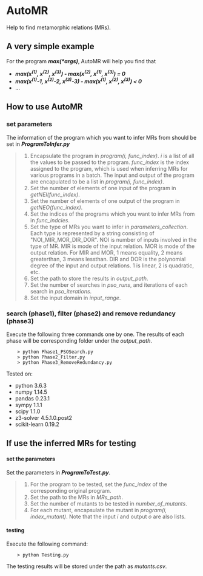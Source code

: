 # AutoMR
Help to find metamorphic relations (MRs).

## A very simple example
For the program ___max(*args)___, AutoMR will help you find that 
- ___max(x<sup>(1)</sup>, x<sup>(2)</sup>, x<sup>(3)</sup>) - max(x<sup>(2)</sup>, x<sup>(1)</sup>, x<sup>(3)</sup>) = 0___
 - ___max(x<sup>(1)</sup>-1, x<sup>(2)</sup>-2, x<sup>(3)</sup>-3) - max(x<sup>(1)</sup>, x<sup>(2)</sup>, x<sup>(3)</sup>) < 0___
 - ...

## How to use AutoMR

### set parameters

The information of the program which you want to infer MRs from should be set in ___ProgramToInfer.py___
> 1. Encapsulate the program in _program(i, func_index)_. _i_ is a list of all the values to be passed to the program. _func_index_ is the index assigned to the program, which is used when inferring MRs for various programs in a batch. The input and output of the program are encapulated to be a list in _program(i, func_index)_.
> 2. Set the number of elements of one input of the program in _getNEI(func_index)_.
> 3. Set the number of elements of one output of the program in _getNEO(func_index)_.
> 4. Set the indices of the programs which you want to infer MRs from in _func_indcies_.
> 5. Set the type of MRs you want to infer in _parameters_collection_. Each type is represented by a string consisting of "NOI_MIR_MOR_DIR_DOR". NOI is number of inputs involved in the type of MR. MIR is mode of the input relation. MOR is mode of the output relation. For MIR and MOR, 1 means equality, 2 means greaterthan, 3 means lessthan. DIR and DOR is the polynomial degree of the input and output relations. 1 is linear, 2 is quadratic, etc.
> 6. Set the path to store the results in _output_path_.
> 7. Set the number of searches in _pso_runs_, and iterations of each search in _pso_iterations_.
>8. Set the input domain in _input_range_.

### search (phase1), filter (phase2) and remove redundancy (phase3)
Execute the following three commands one by one. The results of each phase will be corresponding folder under the _output_path_.


```
    > python Phase1_PSOSearch.py
    > python Phase2_Filter.py
    > python Phase3_RemoveRedundancy.py
```

Tested on:
* python 3.6.3
* numpy 1.14.5
* pandas 0.23.1
* sympy 1.1.1
* scipy 1.1.0
* z3-solver 4.5.1.0.post2
* scikit-learn 0.19.2

## If use the inferred MRs for testing

#### set the parameters
Set the parameters in ___ProgramToTest.py___.
> 1. For the program to be tested, set the _func_index_ of the corresponding original program.
> 2. Set the path to the MRs in _MRs_path_.
> 3. Set the number of mutants to be tested in _number_of_mutants_.
> 4. For each mutant, encapsulate the mutant in _program(i, index_mutant)_. Note that the input _i_ and output _o_ are also lists.

#### testing
Execute the following command:
```
    > python Testing.py
```
The testing results will be stored under the path as _mutants.csv_.

 